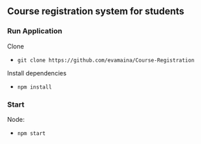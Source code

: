## Course registration system for students
### Run Application

Clone

- `git clone https://github.com/evamaina/Course-Registration` 

Install dependencies

- `npm install`

### Start

Node: 

- `npm start`
